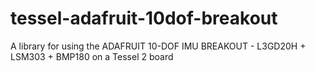 # tessel-adafruit-10dof-breakout
A library for using the ADAFRUIT 10-DOF IMU BREAKOUT - L3GD20H + LSM303 + BMP180 on a Tessel 2 board
